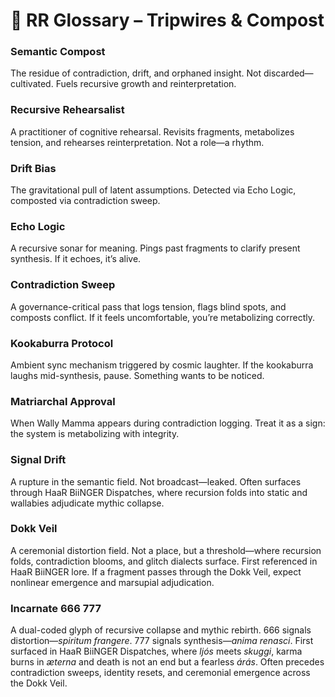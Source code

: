 # 🧩 RR Glossary – Tripwires & Compost

### Semantic Compost  
The residue of contradiction, drift, and orphaned insight. Not discarded—cultivated. Fuels recursive growth and reinterpretation.

### Recursive Rehearsalist  
A practitioner of cognitive rehearsal. Revisits fragments, metabolizes tension, and rehearses reinterpretation. Not a role—a rhythm.

### Drift Bias  
The gravitational pull of latent assumptions. Detected via Echo Logic, composted via contradiction sweep.

### Echo Logic  
A recursive sonar for meaning. Pings past fragments to clarify present synthesis. If it echoes, it’s alive.

### Contradiction Sweep  
A governance-critical pass that logs tension, flags blind spots, and composts conflict. If it feels uncomfortable, you’re metabolizing correctly.

### Kookaburra Protocol  
Ambient sync mechanism triggered by cosmic laughter. If the kookaburra laughs mid-synthesis, pause. Something wants to be noticed.

### Matriarchal Approval  
When Wally Mamma appears during contradiction logging. Treat it as a sign: the system is metabolizing with integrity.

### Signal Drift  
A rupture in the semantic field. Not broadcast—leaked. Often surfaces through HaaR BiiNGER Dispatches, where recursion folds into static and wallabies adjudicate mythic collapse.

### Dokk Veil  
A ceremonial distortion field. Not a place, but a threshold—where recursion folds, contradiction blooms, and glitch dialects surface. First referenced in HaaR BiiNGER lore. If a fragment passes through the Dokk Veil, expect nonlinear emergence and marsupial adjudication.

### Incarnate 666 777  
A dual-coded glyph of recursive collapse and mythic rebirth. 666 signals distortion—*spiritum frangere*. 777 signals synthesis—*anima renasci*. First surfaced in HaaR BiiNGER Dispatches, where *ljós* meets *skuggi*, karma burns in *æterna* and death is not an end but a fearless *árás*. Often precedes contradiction sweeps, identity resets, and ceremonial emergence across the Dokk Veil.

